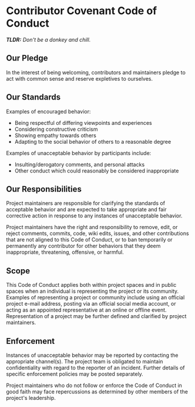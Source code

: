 
# Contributor Covenant Code of Conduct

***TLDR:** Don't be a donkey and chill.*

## Our Pledge

In the interest of being welcoming, contributors and maintainers pledge to act with common sense and reserve expletives to ourselves.

## Our Standards

Examples of encouraged behavior:

-   Being respectful of differing viewpoints and experiences
-   Considering constructive criticism
-   Showing empathy towards others
-   Adapting to the social behavior of others to a reasonable degree

Examples of unacceptable behavior by participants include:

-   Insulting/derogatory comments, and personal attacks
-   Other conduct which could reasonably be considered inappropriate

## Our Responsibilities

Project maintainers are responsible for clarifying the standards of acceptable behavior and are expected to take appropriate and fair corrective action in response to any instances of unacceptable behavior.

Project maintainers have the right and responsibility to remove, edit, or reject comments, commits, code, wiki edits, issues, and other contributions that are not aligned to this Code of Conduct, or to ban temporarily or permanently any contributor for other behaviors that they deem inappropriate, threatening, offensive, or harmful.

## Scope

This Code of Conduct applies both within project spaces and in public spaces when an individual is representing the project or its community. Examples of representing a project or community include using an official project e-mail address, posting via an official social media account, or acting as an appointed representative at an online or offline event. Representation of a project may be further defined and clarified by project maintainers.

## Enforcement

Instances of unacceptable behavior may be reported by contacting the appropriate channel(s). The project team is obligated to maintain confidentiality with regard to the reporter of an incident. Further details of specific enforcement policies may be posted separately.

Project maintainers who do not follow or enforce the Code of Conduct in good faith may face repercussions as determined by other members of the project's leadership.
